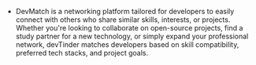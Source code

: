 - DevMatch is a networking platform tailored for developers to easily connect with others who share similar skills, interests, or projects. Whether you're looking to collaborate on open-source projects, find a study partner for a new technology, or simply expand your professional network, devTinder matches developers based on skill compatibility, preferred tech stacks, and project goals. 